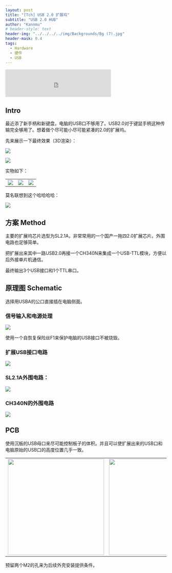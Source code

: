 ```yaml
---
layout: post
title: "[Tch] USB 2.0 扩展坞"
subtitle: "USB 2.0 HUB"
author: "Kannmu"
# header-style: text
header-img: "../../../../img/Backgrounds/Bg (7).jpg"
header-mask: 0.4
tags:
  - Hardware
  - 硬件
  - USB
---
```


<iframe frameborder="no" border="0" marginwidth="0" marginheight="0" width=330 height=86 src="https://music.163.com/outchain/player?type=2&id=1300718937&auto=1&height=66"></iframe>

## Intro

最近添了新手柄和新键盘，电脑的USB口不够用了。USB2.0对于键鼠手柄这种传输完全够用了。想着做个尽可能小尽可能紧凑的2.0的扩展坞。

先来展示一下最终效果（3D渲染）：

![](../../../../img/Tch/Hub_1.png)

![](../../../../img/Tch/Hub_0.png)

实物如下：

<table>
    <tr>
        <td><center><img src = "../../../../img/Tch/Hub_Real_0.jpg" hight="300"/></center></td>
        <td><center><img src = "../../../../img/Tch/Hub_Real_1.jpg" hight="300"/></center></td>
        <td><center><img src = "../../../../img/Tch/Hub_Real_2.jpg" hight="300"/></center></td>
    </tr>
</table>

莫名联想到这个哈哈哈哈：

![](../../../../img/Tch/Hammer.png)

## 方案 Method

主要的扩展坞芯片选型为SL2.1A，非常常用的一个国产一拖四2.0扩展芯片。外围电路也足够简单。

把扩展出来其中一路USB2.0再接一个CH340N来集成一个USB-TTL模块，方便以后外接单片机通信。

最终输出3个USB接口和1个TTL串口。

## 原理图 Schematic

选择用USBA的公口直接插在电脑侧面。

### 信号输入和电源处理

![](../../../../img/Tch/Hub_Schematic_0.png)

使用一个自恢复保险丝F1来保护电脑的USB接口不被烧毁。

### 扩展USB接口电路

![](../../../../img/Tch/Hub_Schematic_1.png)

### SL2.1A外围电路：

![](../../../../img/Tch/Hub_Schematic_2.png)

### CH340N的外围电路

![](../../../../img/Tch/Hub_Schematic_3.png)

## PCB

使用沉板的USB母口来尽可能控制板子的体积。并且可以使扩展出来的USB口和电脑原始的USB口的高度位置几乎一致。

<table>
    <tr>
        <td><center><img src = "../../../../img/Tch/Hub_PCB_0.png" width="300"/></center></td>
        <td><center><img src = "../../../../img/Tch/Hub_PCB_1.png" width="300"/></center></td>
    </tr>
</table>

预留两个M2的孔来为后续外壳安装提供条件。
